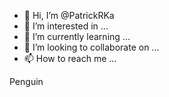- 👋 Hi, I’m @PatrickRKa
- 👀 I’m interested in ...
- 🌱 I’m currently learning ...
- 💞️ I’m looking to collaborate on ...
- 📫 How to reach me ...

<!---
PatrickRKa/PatrickRKa is a ✨ special ✨ repository because its `README.md` (this file) appears on your GitHub profile.
You can click the Preview link to take a look at your changes.
--->

Penguin
